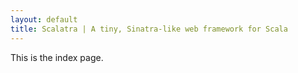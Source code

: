 ```yaml
---
layout: default
title: Scalatra | A tiny, Sinatra-like web framework for Scala
---
```


This is the index page.